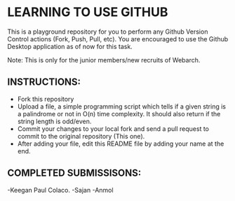 # LEARNING TO USE GITHUB
This is a playground repository for you to perform any Github Version Control actions (Fork, Push, Pull, etc). You are encouraged to use the Github Desktop application as of now for this task.

Note: This is only for the junior members/new recruits of Webarch.

## INSTRUCTIONS:
- Fork this repository
- Upload a file, a simple programming script which tells if a given string is a palindrome or not in O(n) time complexity. It should also return if the string length is odd/even.
- Commit your changes to your local fork and send a pull request to commit to the original repository (This one).
- After adding your file, edit this README file by adding your name at the end.

## COMPLETED SUBMISSISONS:

-Keegan Paul Colaco.
-Sajan
-Anmol
